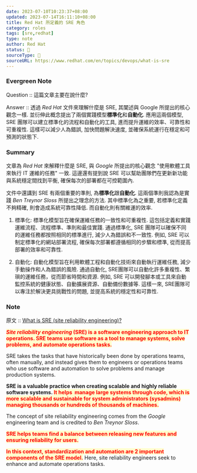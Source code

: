 ```yaml
---
date: 2023-07-10T10:23:37+08:00
updated: 2023-07-14T16:11:10+08:00
title: Red Hat 所定義的 SRE 角色
category: roles
tags: [sre,redhat]
type: note
author: Red Hat
status: 🌱
sourceType: 📜️
sourceURL: https://www.redhat.com/en/topics/devops/what-is-sre
---
```


### Evergreen Note

Question :: 這篇文章主要在說什麼?

Answer :: 透過 *Red Hat* 文件來理解什麼是 SRE, 其闡述與 Google 所提出的核心觀念一樣. 並衍伸此概念提出了兩個實踐模型**標準化**和**自動化**. 應用這兩個模型, SRE 團隊可以建立標準化的流程和自動化的工具, 進而提升運維的效率、可靠性和可重複性. 這樣可以減少人為錯誤, 加快問題解決速度, 並確保系統運行在穩定和可預測的狀態下.

<!--more-->

### Summary

文章為 *Red Hat* 來解釋什麼是 SRE, 與 *Google* 所提出的核心觀念 "使用軟體工具來執行 IT 運維的任務" 一致. 這邊還有提到說 SRE 可以幫助團隊們在更新新功能與系統穩定間找到平衡, 確保每次的部署都在可控範圍內.

文件中還講到 SRE 有兩個重要的準則, 為**標準化**跟**自動化**. 這兩個準則我認為是實踐 *Ben Treynor Sloss* 所提出之理念的方法. 其中標準化為之重要, 若標準化定義不夠精確, 則會造成系統可靠性降低. 而自動化則有關維運的效率.

1. 標準化: 標準化模型旨在確保運維任務的一致性和可重複性. 這包括定義和實踐運維流程、流程標準、準則和最佳實踐. 通過標準化, SRE 團隊可以確保不同的運維任務都按照相同的標準進行, 減少人為錯誤和不一致性. 例如, SRE 可以制定標準化的網站部署流程, 確保每次部署都遵循相同的步驟和標準, 從而提高部署的效率和可靠性.

2. 自動化: 自動化模型旨在利用軟體工程和自動化技術來自動執行運維任務, 減少手動操作和人為錯誤的風險. 通過自動化, SRE團隊可以自動化許多重複性、繁瑣的運維任務，從而節省時間和資源. 例如, SRE 可以開發腳本或工具來自動監控系統的健康狀態、自動擴展資源、自動備份數據等. 這樣一來, SRE團隊可以專注於解決更具挑戰性的問題, 並提高系統的穩定性和可靠性.

### Note

原文 :: [What is SRE (site reliability engineering)?](https://www.redhat.com/en/topics/devops/what-is-sre)

**<span style="background-color: #ffffcc; color: red">*Site reliability engineering* (SRE) is a software engineering approach to IT operations. SRE teams use software as a tool to manage systems, solve problems, and automate operations tasks.</span>**

SRE takes the tasks that have historically been done by operations teams, often manually, and instead gives them to engineers or operations teams who use software and automation to solve problems and manage production systems.

**SRE is a valuable practice when creating scalable and highly reliable software systems. <span style="background-color: #ffffcc; color: red">It helps  manage large systems through code, which is more scalable and sustainable for system administrators (sysadmins) managing thousands or hundreds of thousands of machines.</span>**

The concept of site reliability engineering comes from the *Google* engineering team and is credited to *Ben Treynor Sloss*.

**<span style="background-color: #ffffcc; color: red">SRE helps teams find a balance between releasing new features and ensuring reliability for users.</span>**

**<span style="background-color: #ffffcc; color: red">In this context, standardization and automation are 2 important components of the SRE model.</span>** Here, site reliability engineers seek to enhance and automate operations tasks.